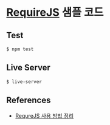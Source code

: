 # [RequireJS](http://requirejs.org) 샘플 코드

## Test
`$ npm test`

## Live Server
`$ live-server`

## References
* [RequreJS 사용 방법 정리](http://programmingsummaries.tistory.com/204)